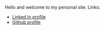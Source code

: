 Hello and welcome to my personal site. Links:
- [Linked In profile](https://www.linkedin.com/in/stelios-christodoulou-4869aa250/)
- [Github profile](https://github.com/stelios-c) 
